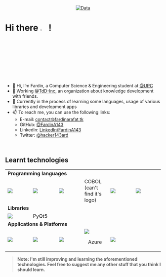 <br>
<div align="center">
  
[![Data](https://github-profile-summary-cards.vercel.app/api/cards/profile-details?username=FardinA143&theme=github_dark)](https://github.com/FardinA143)
<br>
</div>

# Hi there <img src=https://media.giphy.com/media/hvRJCLFzcasrR4ia7z/giphy.gif width=4%>  !

- 👋 Hi, I’m Fardin, a Computer Science & Engineering student at [@UPC](https://github.com/UPC)
- 💼 Working [@TdD-Inc](https://github.com/TdD-Inc), an organization about knowledge development with friends.
- 📖 Currently in the process of learning some languages, usage of various libraries and development apps
- 📫 To reach me, you can use the following links:
	- E-mail: contact@fardinarafat.tk
	-  GitHub: [@FardinA143](https://github.com/FardinA143)
	- LinkedIn: [LinkedIn/FardinA143](https://linkedin.com/in/FardinA143)
	- Twitter: [@hacker143ard](https://twitter.com/hacker143ard)

<br>

## Learnt technologies
<div align="center">
<table>
<tbody>
  <tr>
    <b><td colspan="6"><b>Programming languages</b></td>
  </tr>
  <tr>
    <td style="width:17%; height:17%"><img src=https://raw.githubusercontent.com/isocpp/logos/master/cpp_logo.png ></td>
    <td style="width:17%; height:17%"><img src=https://upload.wikimedia.org/wikipedia/commons/thumb/c/c3/Python-logo-notext.svg/121px-Python-logo-notext.svg.png></td>
    <td style="width:17%; height:17%"><img src=https://upload.wikimedia.org/wikipedia/en/thumb/3/30/Java_programming_language_logo.svg/121px-Java_programming_language_logo.svg.png></td>
    <td style="width:17%; height:17%">COBOL (can't find it's logo)</td>
    <td style="width:17%; height:17%"><img src="https://www.w3.org/html/logo/downloads/HTML5_Logo.svg"></td>
    <td style="width:17%; height:17%"><img src="https://upload.wikimedia.org/wikipedia/commons/thumb/d/d5/CSS3_logo_and_wordmark.svg/120px-CSS3_logo_and_wordmark.svg.png"></td>
  </tr>
    <tr>
    <td colspan="6"><b>Libraries</b></td>
  </tr>
  <tr>
    <td style="width:17%; height:17%"><img src="https://www.sfml-dev.org/images/logo.png"></td>
    <td style="width:17%; height:17%">PyQt5</td>
    <td style="width:17%; height:17%"></td>
    <td style="width:17%; height:17%"></td>
    <td style="width:17%; height:17%"></td>
    <td style="width:17%; height:17%"></td>
  </tr>
 
  <tr>
    <td colspan="6"><b>Applications & Platforms</b></td>
  </tr>
  <tr>
    <td style="width:17%; height:17%"><img src=https://code.visualstudio.com/assets/images/code-stable.png></td>
    <td style="width:17%; height:17%"><img src=https://github.com/odb/official-bash-logo/raw/master/assets/Logos/Icons/SVG/128x128.svg ></td>
    <td style="width:17%; height:17%"><img src=https://upload.wikimedia.org/wikipedia/commons/thumb/4/4b/Cloudflare_Logo.svg/512px-Cloudflare_Logo.svg.png></td>
    <td style="width:17%; height:17%"><img src=https://upload.wikimedia.org/wikipedia/commons/thumb/f/fa/Microsoft_Azure.svg/150px-Microsoft_Azure.svg.png><br><p align=center>Azure</td>
    <td style="width:17%; height:17%"><img src=https://upload.wikimedia.org/wikipedia/commons/thumb/7/79/Docker_%28container_engine%29_logo.png/280px-Docker_%28container_engine%29_logo.png></td>
    <td style="width:17%; height:17%"></td>
    <td style="width:17%; height:17%"></td>
  </tr>
  
</tbody>
</table>
</div>

> **Note:** I'm still improving and learning the aforementioned technologies. Feel free to suggest me any other stuff that you think I should learn.